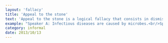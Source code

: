 ```yaml
---
layout: 'fallacy'
title: 'Appeal to the stone'
text: 'Appeal to the stone is a logical fallacy that consists in dismissing a statement as absurd without giving proof of its absurdity.'
example: "Speaker A: Infectious diseases are caused by microbes.<br/>Speaker B: What a ridiculous idea!<br/>Speaker A: How so?<br/>Speaker B: It's obviously ridiculous.<br/><br/>Speaker B gives no evidence or reasoning, and when pressed, claims that Speaker A's statement is inherently absurd, thus applying the fallacy.."
category: informal
date: 2013/10/13
---
```

